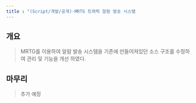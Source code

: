 ```yaml
---
title : "(Script/개발/공개)-MRTG 트래픽 알람 발송 시스템
---
```


## 개요
>MRTG를 이용하여 알람 발송 시스템을 기존에 만들어져있던 소스 구조를 수정하여 관리 및 기능을 개선 하였다.

## 마무리
>추가 예정
